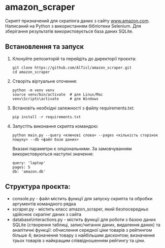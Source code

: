 # amazon_scraper
Скрипт призначений для скрапінга даних з сайту www.amazon.com.  
Написаний на Python з використанням бібліотеки Selenium. Для зберігання результатів використовується база даних SQLite.

## Встановлення та запуск
1. Клонуйте репозиторій та перейдіть до директорії проєкта:
    ```
    git clone https://github.com/AlTisl/amazon_scraper.git
    cd amazon_scraper
    ```
2. Створіть віртуальне оточення:
    ```
    python -m venv venv
    source venv/bin/activate  # для Linux/Mac
    venv\Scripts\activate     # для Windows
    ```
3. Встановіть необхідні залежності з файлу requirements.txt:
    ```
    pip install -r requirements.txt
    ```
4. Запустіть виконання скрипта командою:
   ```
   python main.py --query <ключові слова> --pages <кількість сторінок пошуку> --db <файл бази даних>
   ```
   Вказані параметри є опціональними. За замовчуванням використовуються наступні значення:
   ```
   query: 'laptop'
   pages: 5
   db: 'amazon.db'

## Структура проєкта:
- console.py - файл містить функції для запуску скрипта та обробки аргументів командного рядка
- scraper.py - містить класс amazon_scraper, який безпосередньо здійснює скрапінг даних з сайта
- database\interactions.py - містить функції для роботи з базою даних SQLite (створення таблиці, запис/читання даних, видалення даних) та аналітичні функції: обчислення середної ціни товарів з рейтингом більше 4; визначення товару з найбільшим дисконтом; визначення трьох товарів з найкращим співвідношенням рейтингу та ціни.
